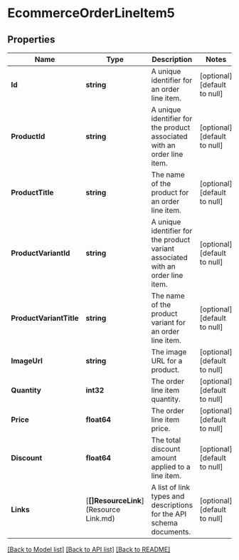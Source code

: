 # EcommerceOrderLineItem5

## Properties
Name | Type | Description | Notes
------------ | ------------- | ------------- | -------------
**Id** | **string** | A unique identifier for an order line item. | [optional] [default to null]
**ProductId** | **string** | A unique identifier for the product associated with an order line item. | [optional] [default to null]
**ProductTitle** | **string** | The name of the product for an order line item. | [optional] [default to null]
**ProductVariantId** | **string** | A unique identifier for the product variant associated with an order line item. | [optional] [default to null]
**ProductVariantTitle** | **string** | The name of the product variant for an order line item. | [optional] [default to null]
**ImageUrl** | **string** | The image URL for a product. | [optional] [default to null]
**Quantity** | **int32** | The order line item quantity. | [optional] [default to null]
**Price** | **float64** | The order line item price. | [optional] [default to null]
**Discount** | **float64** | The total discount amount applied to a line item. | [optional] [default to null]
**Links** | [**[]ResourceLink**](Resource Link.md) | A list of link types and descriptions for the API schema documents. | [optional] [default to null]

[[Back to Model list]](../README.md#documentation-for-models) [[Back to API list]](../README.md#documentation-for-api-endpoints) [[Back to README]](../README.md)

